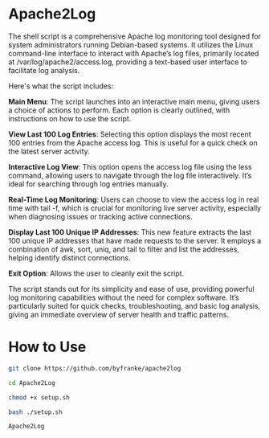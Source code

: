 # Apache2Log

The shell script is a comprehensive Apache log monitoring tool designed for system administrators running Debian-based systems. It utilizes the Linux command-line interface to interact with Apache’s log files, primarily located at /var/log/apache2/access.log, providing a text-based user interface to facilitate log analysis.

Here's what the script includes:

**Main Menu**: The script launches into an interactive main menu, giving users a choice of actions to perform. Each option is clearly outlined, with instructions on how to use the script.

**View Last 100 Log Entries**: Selecting this option displays the most recent 100 entries from the Apache access log. This is useful for a quick check on the latest server activity.

**Interactive Log View**: This option opens the access log file using the less command, allowing users to navigate through the log file interactively. It’s ideal for searching through log entries manually.

**Real-Time Log Monitoring**: Users can choose to view the access log in real time with tail -f, which is crucial for monitoring live server activity, especially when diagnosing issues or tracking active connections.

**Display Last 100 Unique IP Addresses**: This new feature extracts the last 100 unique IP addresses that have made requests to the server. It employs a combination of awk, sort, uniq, and tail to filter and list the addresses, helping identify distinct connections.

**Exit Option**: Allows the user to cleanly exit the script.

The script stands out for its simplicity and ease of use, providing powerful log monitoring capabilities without the need for complex software. It’s particularly suited for quick checks, troubleshooting, and basic log analysis, giving an immediate overview of server health and traffic patterns.

# How to Use

```bash
git clone https://github.com/byfranke/apache2log
```
```bash
cd Apache2Log
```
```bash
chmod +x setup.sh
```
```bash
bash ./setup.sh
```
```bash
Apache2Log
```
